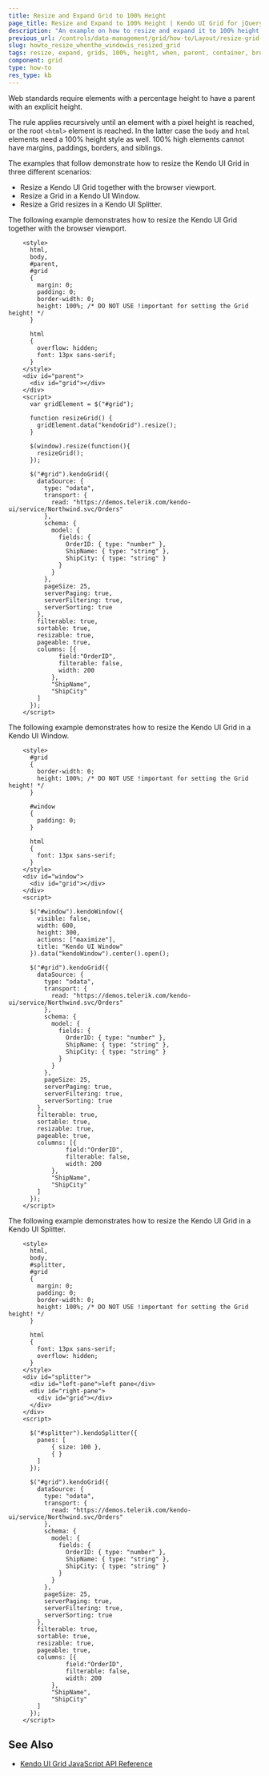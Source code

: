 ```yaml
---
title: Resize and Expand Grid to 100% Height
page_title: Resize and Expand to 100% Height | Kendo UI Grid for jQuery
description: "An example on how to resize and expand it to 100% height when the parent container or browser window are resized too."
previous_url: /controls/data-management/grid/how-to/Layout/resize-grid-when-the-window-is-resized
slug: howto_resize_whenthe_windowis_resized_grid
tags: resize, expand, grids, 100%, height, when, parent, container, browser, window, resized
component: grid
type: how-to
res_type: kb
---
```


Web standards require elements with a percentage height to have a parent with an explicit height.

The rule applies recursively until an element with a pixel height is reached, or the root `<html>` element is reached. In the latter case the `body` and `html` elements need a 100% height style as well. 100% high elements cannot have margins, paddings, borders, and siblings.

The examples that follow demonstrate how to resize the Kendo UI Grid in three different scenarios:
* Resize a Kendo UI Grid together with the browser viewport.
* Resize a Grid in a Kendo UI Window.
* Resize a Grid resizes in a Kendo UI Splitter.

The following example demonstrates how to resize the Kendo UI Grid together with the browser viewport.

```dojo
    <style>
      html,
      body,
      #parent,
      #grid
      {
        margin: 0;
        padding: 0;
        border-width: 0;
        height: 100%; /* DO NOT USE !important for setting the Grid height! */
      }

      html
      {
        overflow: hidden;
        font: 13px sans-serif;
      }
    </style>
    <div id="parent">
      <div id="grid"></div>
    </div>
    <script>
      var gridElement = $("#grid");

      function resizeGrid() {
        gridElement.data("kendoGrid").resize();
      }

      $(window).resize(function(){
        resizeGrid();
      });

      $("#grid").kendoGrid({
        dataSource: {
          type: "odata",
          transport: {
            read: "https://demos.telerik.com/kendo-ui/service/Northwind.svc/Orders"
          },
          schema: {
            model: {
              fields: {
                OrderID: { type: "number" },
                ShipName: { type: "string" },
                ShipCity: { type: "string" }
              }
            }
          },
          pageSize: 25,
          serverPaging: true,
          serverFiltering: true,
          serverSorting: true
        },
        filterable: true,
        sortable: true,
        resizable: true,
        pageable: true,
        columns: [{
              field:"OrderID",
              filterable: false,
              width: 200
            },
            "ShipName",
            "ShipCity"
        ]
      });
    </script>
```

The following example demonstrates how to resize the Kendo UI Grid in a Kendo UI Window.

```dojo
    <style>
      #grid
      {
        border-width: 0;
        height: 100%; /* DO NOT USE !important for setting the Grid height! */
      }

      #window
      {
        padding: 0;
      }

      html
      {
        font: 13px sans-serif;
      }
    </style>
    <div id="window">
      <div id="grid"></div>
    </div>
    <script>

      $("#window").kendoWindow({
        visible: false,
        width: 600,
        height: 300,
        actions: ["maximize"],
        title: "Kendo UI Window"
      }).data("kendoWindow").center().open();

      $("#grid").kendoGrid({
        dataSource: {
          type: "odata",
          transport: {
            read: "https://demos.telerik.com/kendo-ui/service/Northwind.svc/Orders"
          },
          schema: {
            model: {
              fields: {
                OrderID: { type: "number" },
                ShipName: { type: "string" },
                ShipCity: { type: "string" }
              }
            }
          },
          pageSize: 25,
          serverPaging: true,
          serverFiltering: true,
          serverSorting: true
        },
        filterable: true,
        sortable: true,
        resizable: true,
        pageable: true,
        columns: [{
                field:"OrderID",
                filterable: false,
                width: 200
            },
            "ShipName",
            "ShipCity"
        ]
      });
    </script>
```

The following example demonstrates how to resize the Kendo UI Grid in a Kendo UI Splitter.

```dojo
    <style>
      html,
      body,
      #splitter,
      #grid
      {
        margin: 0;
        padding: 0;
        border-width: 0;
        height: 100%; /* DO NOT USE !important for setting the Grid height! */
      }

      html
      {
        font: 13px sans-serif;
        overflow: hidden;
      }
    </style>
    <div id="splitter">
      <div id="left-pane">left pane</div>
      <div id="right-pane">
        <div id="grid"></div>
      </div>
    </div>
    <script>

      $("#splitter").kendoSplitter({
        panes: [
            { size: 100 },
            { }
        ]
      });

      $("#grid").kendoGrid({
        dataSource: {
          type: "odata",
          transport: {
            read: "https://demos.telerik.com/kendo-ui/service/Northwind.svc/Orders"
          },
          schema: {
            model: {
              fields: {
                OrderID: { type: "number" },
                ShipName: { type: "string" },
                ShipCity: { type: "string" }
              }
            }
          },
          pageSize: 25,
          serverPaging: true,
          serverFiltering: true,
          serverSorting: true
        },
        filterable: true,
        sortable: true,
        resizable: true,
        pageable: true,
        columns: [{
                field:"OrderID",
                filterable: false,
                width: 200
            },
            "ShipName",
            "ShipCity"
        ]
      });
    </script>
```

## See Also

* [Kendo UI Grid JavaScript API Reference](/api/javascript/ui/grid)
